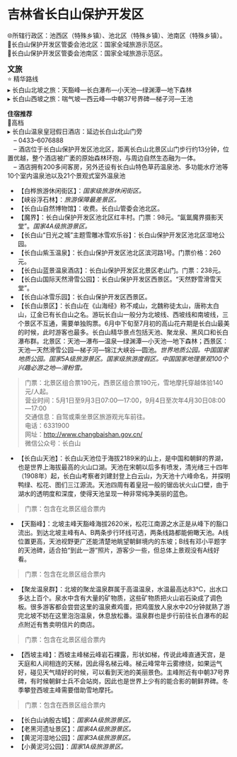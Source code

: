 # 吉林省长白山保护开发区  
🌐所辖行政区：池西区（特殊乡镇）、池北区（特殊乡镇）、池南区（特殊乡镇）。  
🚩长白山保护开发区管委会池北区：国家全域旅游示范区。  
🚩长白山保护开发区管委会池南区：国家全域旅游示范区。  

<big>**文旅**</big>  
⭐ 精华路线  
▸ 长白山北坡之旅：天豁峰—长白瀑布—小天池—绿渊潭—地下森林  
▸ 长白山西坡之旅：喘气坡—西云峰—中朝37号界碑—梯子河—王池  

**住宿推荐**  
🏨高档  
▸ 长白山温泉皇冠假日酒店：延边长白山北山门旁  
　– 0433–6076888  
　– 酒店位于长白山保护开发区池北区，距离长白山北景区山门步行约13分钟，位置优越，整个酒店被广袤的原始森林环抱，与周边自然生态融为一体。  
　– 酒店拥有200多间客房，另外还设有长白山特色草药温泉池、多功能水疗池等10个室内温泉池以及21个景观式室外温泉池  

* 【白桦旅游休闲街区】：*国家级旅游休闲街区。*  
* 【峡谷浮石林】：*旅游保障最差景区。*  
* 【长白山自然博物馆】：收费。长白山管委会池北区。  
* 【魔界】：长白山保护开发区池北区红丰村。门票：98元。“氤氲魔界摄影天堂”。*国家4A级旅游景区。*  
* 【长白山“日光之城”主题雪雕冰雪欢乐谷】：长白山保护开发区池北区湿地公园。  
* 【长白山紫玉温泉】：长白山保护开发区池北区滨河路1号。门票价格：260元。  
* 【长白山蓝景温泉酒店】：长白山保护开发区北景区老山门。门票：238元。  
* 【长白山国际天然滑雪公园】：长白山保护开发区西景区。“天然野雪滑雪天堂”。  
* 【长白山冰雪乐园】：长白山保护开发区西景区。  
* 【长白山景区】：长白山在《山海经》称不咸山，北魏称徒太山，唐称太白山，辽金已有长白山之名。游玩长白山一般分为北坡线、西坡线和南坡线，三个景区不互通，需要单独购票。6月中下旬至7月初的高山花卉期是长白山最美的时候，此时游客也最多。长白山精华景点包括天池、聚龙泉、黑风口和长白瀑布群。北景区：天池—瀑布—温泉—绿渊潭—小天池—地下森林；西景区：天池—天然滑雪公园—梯子河—锦江大峡谷—圆池。*世界地质公园。中国国家地质公园。国家5A级旅游景区。国家级旅游度假区。中国国家地理景观100个兴趣必游之地—滑粉雪。*  
> 门票：北景区组合票190元，西景区组合票190元，雪地摩托穿越体验140元/人起。  
> 营业时间：5月1日至9月3日07:00—17:00，9月4日至次年4月30日08:00—17:00  
> 交通信息：自驾或乘坐景区旅游观光车前往。  
> 电话：6331900  
> 网址：<a href="http://www.changbaishan.gov.cn" target="_blank">http://www.changbaishan.gov.cn/</a>  
> 微信公众号：长白山  
* 【长白山天池】：长白山天池位于海拔2189米的山上，是中国和朝鲜的界湖，也是世界上海拔最高的火山口湖。天池在宋朝以后多有喷发，清光绪三十四年（1908年）起，长白山考察者刘建封登上白云山，为天池十六峰命名，并探明鸭绿、松花、图们三江源流。天池四周有着皇冠一般的锯齿状火山口壁，由于湖水的透明度和深度，使得天池呈现一种非常纯净美丽的蓝色。  
> 门票：包含在北景区组合票内  
* 【天豁峰】：北坡主峰天豁峰海拔2620米，松花江南源之水正是从峰下的豁口流出。到达北坡主峰有A、B两条步行环线可选，两条线路都能俯瞰天池。A线位置更高，天池视野更广还能清楚地眺望朝鲜境内的东坡；B线有邓小平题字的天池碑，适合拍“到此一游”照片，游客少一些，但总体上景观没有A线好看。  
> 门票：包含在北景区组合票内  
* 【聚龙温泉群】：北坡的聚龙温泉群属于高温温泉，水温最高达83℃，出水口多达上百个。泉水中含有大量的矿物质，这些矿物质把火山岩石染成了调色板。很多游客都会尝尝这里的温泉煮鸡蛋，把鸡蛋放人泉水中20分钟就熟了游完北坡不妨在这里泡泡温泉，休息放松番。温泉群也是步行前往长白瀑布的起点附近有售卖明信片的商店。  
> 门票：包含在北景区组合票内  
* 【西坡主峰】：西坡主峰梯云峰岩石裸露，形状如梯，传说此峰直通天宫，是天庭和人间相连的天梯，因此得名梯云峰。梯云峰常年云雾缭绕，如果运气好，碰见天气晴好的时候，可以看到天池的美丽景色。主峰附近有中朝37号界碑，有时候朝鲜士兵不会站岗，因此也是世界上少有的能合影的朝鲜界碑。冬季攀登西坡主峰需要借助雪地摩托。  
> 门票：包含在西景区组合票内  
* 【长白山讷殷古城】：*国家4A级旅游景区。*  
* 【老黑河遗址景区】：*国家4A级旅游景区。*  
* 【黄泥河湿地公园】：*国家3A级旅游景区。*  
* 【小黄泥河公园】：*国家1A级旅游景区。*  
